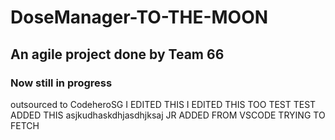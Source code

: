 # DoseManager-TO-THE-MOON

## An agile project done by Team 66

### Now still in progress

outsourced to CodeheroSG
I EDITED THIS
I EDITED THIS TOO
TEST TEST
ADDED THIS
asjkudhaskdhjasdhjksaj
JR ADDED FROM VSCODE
TRYING TO FETCH 
